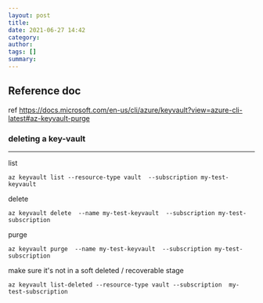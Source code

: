 ```yaml
---
layout: post
title: 
date: 2021-06-27 14:42
category: 
author: 
tags: []
summary: 
---
```

Reference doc
---
ref https://docs.microsoft.com/en-us/cli/azure/keyvault?view=azure-cli-latest#az-keyvault-purge

### deleting a key-vault 

---
list
```
az keyvault list --resource-type vault  --subscription my-test-keyvault
```

delete 
```
az keyvault delete  --name my-test-keyvault  --subscription my-test-subscription
```

purge 
```
az keyvault purge  --name my-test-keyvault  --subscription my-test-subscription
```

make sure it's not in a soft deleted / recoverable stage 
```
az keyvault list-deleted --resource-type vault --subscription  my-test-subscription
```


